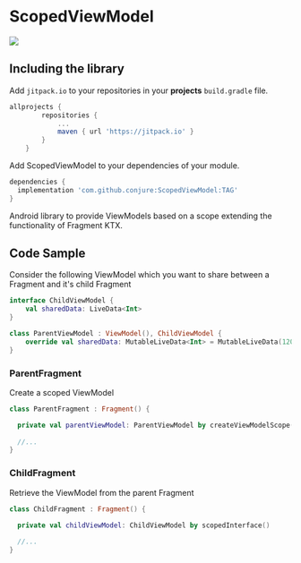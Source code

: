 # ScopedViewModel

[![](https://jitpack.io/v/conjure/ScopedViewModel.svg)](https://jitpack.io/#conjure/ScopedViewModel)

## Including the library

Add `jitpack.io` to your repositories in your **projects** `build.gradle` file.
```gradle
allprojects {
		repositories {
			...
			maven { url 'https://jitpack.io' }
		}
	}
```
Add ScopedViewModel to your dependencies of your module.
```gradle
dependencies {
  implementation 'com.github.conjure:ScopedViewModel:TAG'
}
```

Android library to provide ViewModels based on a scope extending the functionality of Fragment KTX.


## Code Sample

Consider the following ViewModel which you want to share between a Fragment and it's child Fragment

```kotlin
interface ChildViewModel {
    val sharedData: LiveData<Int>
}

class ParentViewModel : ViewModel(), ChildViewModel {
    override val sharedData: MutableLiveData<Int> = MutableLiveData(120)
}
```

### ParentFragment
Create a scoped ViewModel

```kotlin
class ParentFragment : Fragment() {

  private val parentViewModel: ParentViewModel by createViewModelScope()
  
  //...
}
```

### ChildFragment
Retrieve the ViewModel from the parent Fragment

```kotlin
class ChildFragment : Fragment() {

  private val childViewModel: ChildViewModel by scopedInterface()
  
  //...
}
```
